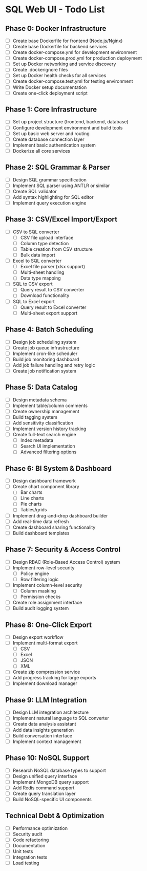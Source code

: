 # SQL Web UI - Todo List

## Phase 0: Docker Infrastructure
- [ ] Create base Dockerfile for frontend (Node.js/Nginx)
- [ ] Create base Dockerfile for backend services
- [ ] Create docker-compose.yml for development environment
- [ ] Create docker-compose.prod.yml for production deployment
- [ ] Set up Docker networking and service discovery
- [ ] Create .dockerignore files
- [ ] Set up Docker health checks for all services
- [ ] Create docker-compose.test.yml for testing environment
- [ ] Write Docker setup documentation
- [ ] Create one-click deployment script

## Phase 1: Core Infrastructure
- [ ] Set up project structure (frontend, backend, database)
- [ ] Configure development environment and build tools
- [ ] Set up basic web server and routing
- [ ] Create database connection layer
- [ ] Implement basic authentication system
- [ ] Dockerize all core services

## Phase 2: SQL Grammar & Parser
- [ ] Design SQL grammar specification
- [ ] Implement SQL parser using ANTLR or similar
- [ ] Create SQL validator
- [ ] Add syntax highlighting for SQL editor
- [ ] Implement query execution engine

## Phase 3: CSV/Excel Import/Export
- [ ] CSV to SQL converter
  - [ ] CSV file upload interface
  - [ ] Column type detection
  - [ ] Table creation from CSV structure
  - [ ] Bulk data import
- [ ] Excel to SQL converter
  - [ ] Excel file parser (xlsx support)
  - [ ] Multi-sheet handling
  - [ ] Data type mapping
- [ ] SQL to CSV export
  - [ ] Query result to CSV converter
  - [ ] Download functionality
- [ ] SQL to Excel export
  - [ ] Query result to Excel converter
  - [ ] Multi-sheet export support

## Phase 4: Batch Scheduling
- [ ] Design job scheduling system
- [ ] Create job queue infrastructure
- [ ] Implement cron-like scheduler
- [ ] Build job monitoring dashboard
- [ ] Add job failure handling and retry logic
- [ ] Create job notification system

## Phase 5: Data Catalog
- [ ] Design metadata schema
- [ ] Implement table/column comments
- [ ] Create ownership management
- [ ] Build tagging system
- [ ] Add sensitivity classification
- [ ] Implement version history tracking
- [ ] Create full-text search engine
  - [ ] Index metadata
  - [ ] Search UI implementation
  - [ ] Advanced filtering options

## Phase 6: BI System & Dashboard
- [ ] Design dashboard framework
- [ ] Create chart component library
  - [ ] Bar charts
  - [ ] Line charts
  - [ ] Pie charts
  - [ ] Tables/grids
- [ ] Implement drag-and-drop dashboard builder
- [ ] Add real-time data refresh
- [ ] Create dashboard sharing functionality
- [ ] Build dashboard templates

## Phase 7: Security & Access Control
- [ ] Design RBAC (Role-Based Access Control) system
- [ ] Implement row-level security
  - [ ] Policy engine
  - [ ] Row filtering logic
- [ ] Implement column-level security
  - [ ] Column masking
  - [ ] Permission checks
- [ ] Create role assignment interface
- [ ] Build audit logging system

## Phase 8: One-Click Export
- [ ] Design export workflow
- [ ] Implement multi-format export
  - [ ] CSV
  - [ ] Excel
  - [ ] JSON
  - [ ] XML
- [ ] Create zip compression service
- [ ] Add progress tracking for large exports
- [ ] Implement download manager

## Phase 9: LLM Integration
- [ ] Design LLM integration architecture
- [ ] Implement natural language to SQL converter
- [ ] Create data analysis assistant
- [ ] Add data insights generation
- [ ] Build conversation interface
- [ ] Implement context management

## Phase 10: NoSQL Support
- [ ] Research NoSQL database types to support
- [ ] Design unified query interface
- [ ] Implement MongoDB query support
- [ ] Add Redis command support
- [ ] Create query translation layer
- [ ] Build NoSQL-specific UI components

## Technical Debt & Optimization
- [ ] Performance optimization
- [ ] Security audit
- [ ] Code refactoring
- [ ] Documentation
- [ ] Unit tests
- [ ] Integration tests
- [ ] Load testing